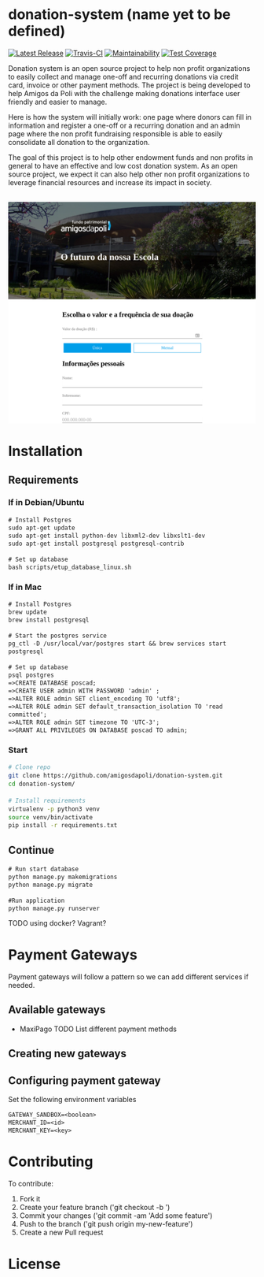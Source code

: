 # donation-system (name yet to be defined)

[![Latest Release](https://img.shields.io/github/release/amigosdapoli/donation-system.svg?label=latest%20release)](https://github.com/amigosdapoli/donation-system/releases)
[![Travis-CI](https://travis-ci.org/amigosdapoli/donation-system.svg?branch=master)](https://travis-ci.org/amigosdapoli/donation-system)
[![Maintainability](https://api.codeclimate.com/v1/badges/2726dc794a5d74e9572c/maintainability)](https://codeclimate.com/github/amigosdapoli/donation-system/maintainability)
[![Test Coverage](https://api.codeclimate.com/v1/badges/2726dc794a5d74e9572c/test_coverage)](https://codeclimate.com/github/amigosdapoli/donation-system/test_coverage)

Donation system is an open source project to help non profit organizations to easily collect and manage one-off and recurring donations via credit card, invoice or other payment methods. The project is being developed to help Amigos da Poli with the challenge making donations interface user friendly and easier to manage. 

Here is how the system will initially work: one page where donors can fill in information and register a one-off or a recurring donation and an admin page where the non profit fundraising responsible is able to easily consolidate all donation to the organization. 

The goal of this project is to help other endowment funds and non profits in general to have an effective and low cost donation system. As an open source project, we expect it can also help other non profit organizations to leverage financial resources and increase its impact in society. 

<p align="center">
  <img align="center" src="https://github.com/amigosdapoli/donation-system/raw/master/docs/img/donation_page.png" width="600">
</p>

# Installation

## Requirements

### If in Debian/Ubuntu
```
# Install Postgres
sudo apt-get update
sudo apt-get install python-dev libxml2-dev libxslt1-dev
sudo apt-get install postgresql postgresql-contrib 

# Set up database
bash scripts/etup_database_linux.sh
```

### If in Mac
```
# Install Postgres
brew update
brew install postgresql

# Start the postgres service
pg_ctl -D /usr/local/var/postgres start && brew services start postgresql

# Set up database
psql postgres
=>CREATE DATABASE poscad;
=>CREATE USER admin WITH PASSWORD 'admin' ;
=>ALTER ROLE admin SET client_encoding TO 'utf8';
=>ALTER ROLE admin SET default_transaction_isolation TO 'read committed';
=>ALTER ROLE admin SET timezone TO 'UTC-3';
=>GRANT ALL PRIVILEGES ON DATABASE poscad TO admin;
```

### Start
```bash
# Clone repo
git clone https://github.com/amigosdapoli/donation-system.git
cd donation-system/

# Install requirements 
virtualenv -p python3 venv
source venv/bin/activate
pip install -r requirements.txt
```

## Continue
```
# Run start database
python manage.py makemigrations
python manage.py migrate

#Run application
python manage.py runserver

```
TODO using docker? Vagrant?

# Payment Gateways
Payment gateways will follow a pattern so we can add different services if needed.

## Available gateways
* MaxiPago
TODO List different payment methods
## Creating new gateways

## Configuring payment gateway
Set the following environment variables
```
GATEWAY_SANDBOX=<boolean>
MERCHANT_ID=<id>
MERCHANT_KEY=<key>
```

# Contributing

To contribute:
1. Fork it
2. Create your feature branch ('git checkout -b <feature name>')
3. Commit your changes ('git commit -am 'Add some feature')
4. Push to the branch ('git push origin my-new-feature')
5. Create a new Pull request

# License

